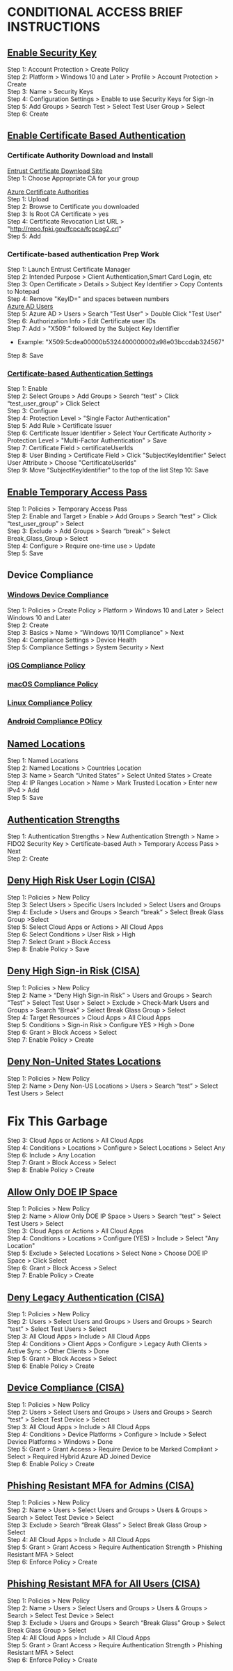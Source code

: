 # CONDITIONAL ACCESS BRIEF INSTRUCTIONS
## [Enable Security Key](https://portal.azure.com/#view/Microsoft_AAD_IAM/AuthenticationMethodsMenuBlade/~/AdminAuthMethods)

Step 1: Account Protection > Create Policy  
Step 2: Platform > Windows 10 and Later > Profile > Account Protection > Create  
Step 3: Name > Security Keys  
Step 4: Configuration Settings > Enable to use Security Keys for Sign-In  
Step 5: Add Groups > Search Test > Select Test User Group > Select  
Step 6: Create

## [Enable Certificate Based Authentication](https://portal.azure.com/#view/Microsoft_AAD_IAM/AuthenticationMethodsMenuBlade/~/AdminAuthMethods)

###  Certificate Authority Download and Install
[Entrust Certificate Download Site](https://www.entrust.com/resources/certificate-solutions/tools/root-certificate-downloads)  
Step 1: Choose Appropriate CA for your group  

[Azure Certificate Authorities](https://portal.azure.us/#view/Microsoft_AAD_IAM/SecurityMenuBlade/~/CertificateAuthorities)  
Step 1: Upload  
Step 2: Browse to Certificate you downloaded  
Step 3: Is Root CA Certificate > yes  
Step 4: Certificate Revocation List URL > "http://repo.fpki.gov/fcpca/fcpcag2.crl"  
Step 5: Add


### Certificate-based authentication Prep Work

Step 1: Launch Entrust Certificate Manager  
Step 2: Intended Purpose > Client Authentication,Smart Card Login, etc  
Step 3: Open Certificate > Details > Subject Key Identifier > Copy Contents to Notepad  
Step 4: Remove "KeyID=" and spaces between numbers  
[Azure AD Users](https://portal.azure.com/#view/Microsoft_AAD_UsersAndTenants/UserManagementMenuBlade/~/AllUsers)  
Step 5: Azure AD > Users > Search "Test User" > Double Click "Test User"  
Step 6: Authorization Info > Edit Certificate user IDs  
Step 7: Add > "X509:<SKI>" followed by the Subject Key Identifier  
* Example:  "X509:<SKI>5cdea00000b5324400000002a98e03bccdab324567"  

Step 8: Save

### [Certificate-based Authentication Settings](https://portal.azure.com/#view/Microsoft_AAD_IAM/AuthenticationMethodsMenuBlade/~/AdminAuthMethods)

Step 1: Enable  
Step 2: Select Groups > Add Groups > Search “test” > Click “test_user_group” > Click Select  
Step 3: Configure  
Step 4: Protection Level > "Single Factor Authentication"  
Step 5: Add Rule > Certificate Issuer  
Step 6: Certificate Issuer Identifier > Select Your Certificate Authority > Protection Level > "Multi-Factor Authentication" > Save  
Step 7: Certificate Field > certificateUserIds  
Step 8: User Binding > Certificate Field > Click "SubjectKeyIdentifier" Select User Attribute > Choose "CertificateUserIds"  
Step 9: Move "SubjectKeyIdentifier" to the top of the list
Step 10: Save

## [Enable Temporary Access Pass](https://portal.azure.com/#view/Microsoft_AAD_IAM/AuthenticationMethodsMenuBlade/~/AdminAuthMethods)
 
Step 1: Policies > Temporary Access Pass  
Step 2: Enable and Target > Enable > Add Groups > Search “test” > Click “test_user_group” > Select  
Step 3: Exclude > Add Groups > Search “break” > Select Break_Glass_Group > Select  
Step 4: Configure > Require one-time use > Update  
Step 5: Save  

## Device Compliance
 
### [Windows Device Compliance](https://endpoint.microsoft.com/#view/Microsoft_Intune_DeviceSettings/DevicesWindowsMenu/~/compliancePolicies)
Step 1: Policies > Create Policy > Platform > Windows 10 and Later > Select Windows 10 and Later  
Step 2: Create  
Step 3: Basics > Name > “Windows 10/11 Compliance" > Next  
Step 4: Compliance Settings > Device Health  
Step 5: Compliance Settings > System Security > Next  

### [iOS Compliance Policy](https://endpoint.microsoft.com/#view/Microsoft_Intune_DeviceSettings/DevicesIosMenu/~/compliancePolicies)  
### [macOS Compliance Policy](https://endpoint.microsoft.com/#view/Microsoft_Intune_DeviceSettings/DevicesMacOsMenu/~/compliancePolicies)  
### [Linux Compliance Policy](https://endpoint.microsoft.com/#view/Microsoft_Intune_DeviceSettings/DevicesLinuxMenu/~/compliancePolicies)  
### [Android Compliance POlicy](https://endpoint.microsoft.com/#view/Microsoft_Intune_DeviceSettings/DevicesAndroidMenu/~/compliancePolicies) 

## [Named Locations](https://portal.azure.com/#view/Microsoft_AAD_ConditionalAccess/ConditionalAccessBlade/~/NamedLocations)

Step 1: Named Locations  
Step 2: Named Locations > Countries Location  
Step 3: Name > Search “United States” > Select United States > Create  
Step 4: IP Ranges Location > Name > Mark Trusted Location > Enter new IPv4 > Add  
Step 5: Save  

## [Authentication Strengths](https://portal.azure.com/#view/Microsoft_AAD_ConditionalAccess/ConditionalAccessBlade/~/AuthStrengths)

Step 1: Authentication Strengths > New Authentication Strength > Name > FIDO2 Security Key > Certificate-based Auth > Temporary Access Pass > Next  
Step 2: Create  

## [Deny High Risk User Login (CISA)](https://endpoint.microsoft.com/#view/Microsoft_AAD_ConditionalAccess/ConditionalAccessBlade/~/Policies) 

Step 1: Policies > New Policy  
Step 3: Select Users > Specific Users Included > Select Users and Groups  
Step 4: Exclude > Users and Groups > Search “break” > Select Break Glass Group >Select  
Step 5: Select Cloud Apps or Actions > All Cloud Apps  
Step 6: Select Conditions > User Risk > High  
Step 7: Select Grant > Block Access  
Step 8: Enable Policy > Save  

## [Deny High Sign-in Risk (CISA)](https://endpoint.microsoft.com/#view/Microsoft_AAD_ConditionalAccess/ConditionalAccessBlade/~/Policies)  
Step 1: Policies > New Policy  
Step 2: Name > “Deny High Sign-in Risk” > Users and Groups > Search “Test” > Select Test User > Select > Exclude > Check-Mark Users and Groups > Search “Break” > Select Break Glass Group > Select  
Step 4: Target Resources > Cloud Apps > All Cloud Apps  
Step 5: Conditions > Sign-in Risk > Configure YES > High > Done  
Step 6: Grant > Block Access > Select  
Step 7: Enable Policy > Create  

## [Deny Non-United States Locations](https://endpoint.microsoft.com/#view/Microsoft_AAD_ConditionalAccess/ConditionalAccessBlade/~/Policies)  
Step 1: Policies > New Policy  
Step 2: Name > Deny Non-US Locations > Users > Search “test” > Select Test Users > Select  
# Fix This Garbage  
Step 3: Cloud Apps or Actions > All Cloud Apps  
Step 4: Conditions > Locations > Configure > Select Locations > Select Any  
Step 6: Include > Any Location  
Step 7: Grant > Block Access > Select  
Step 8: Enable Policy > Create  

## [Allow Only DOE IP Space](https://endpoint.microsoft.com/#view/Microsoft_AAD_ConditionalAccess/ConditionalAccessBlade/~/Policies) 
Step 1: Policies > New Policy  
Step 2: Name > Allow Only DOE IP Space > Users > Search “test” > Select Test Users > Select  
Step 3: Cloud Apps or Actions > All Cloud Apps  
Step 4: Conditions > Locations > Configure (YES) > Include > Select "Any Location"   
Step 5: Exclude > Selected Locations > Select None > Choose DOE IP Space > Click Select  
Step 6: Grant > Block Access > Select  
Step 7: Enable Policy > Create  

## [Deny Legacy Authentication (CISA)](https://endpoint.microsoft.com/#view/Microsoft_AAD_ConditionalAccess/ConditionalAccessBlade/~/Policies)  
Step 1: Policies > New Policy  
Step 2: Users > Select Users and Groups > Users and Groups > Search “test” > Select Test Users > Select  
Step 3: All Cloud Apps > Include > All Cloud Apps  
Step 4: Conditions > Client Apps > Configure > Legacy Auth Clients > Active Sync > Other Clients > Done  
Step 5: Grant > Block Access > Select  
Step 6: Enable Policy > Create  

## [Device Compliance (CISA)](https://endpoint.microsoft.com/#view/Microsoft_AAD_ConditionalAccess/ConditionalAccessBlade/~/Policies)  
Step 1: Policies > New Policy  
Step 2: Users > Select Users and Groups > Users and Groups > Search “test” > Select Test Device > Select  
Step 3: All Cloud Apps > Include > All Cloud Apps  
Step 4: Conditions > Device Platforms > Configure > Include > Select Device Platforms > Windows > Done  
Step 5: Grant > Grant Access > Require Device to be Marked Compliant > Select > Required Hybrid Azure AD Joined Device  
Step 6: Enable Policy > Create  

## [Phishing Resistant MFA for Admins (CISA)](https://endpoint.microsoft.com/#view/Microsoft_AAD_ConditionalAccess/ConditionalAccessBlade/~/Policies)
Step 1: Policies > New Policy  
Step 2: Name > Users > Select Users and Groups > Users & Groups > Search > Select Test Device > Select  
Step 3: Exclude > Search “Break Glass” > Select Break Glass Group > Select  
Step 4: All Cloud Apps > Include > All Cloud Apps  
Step 5: Grant > Grant Access > Require Authentication Strength > Phishing Resistant MFA > Select  
Step 6: Enforce Policy > Create  

## [Phishing Resistant MFA for All Users (CISA)](https://endpoint.microsoft.com/#view/Microsoft_AAD_ConditionalAccess/ConditionalAccessBlade/~/Policies)  
Step 1: Policies > New Policy  
Step 2: Name > Users > Select Users and Groups > Users & Groups > Search > Select Test Device > Select  
Step 3: Exclude > Users and Groups > Search “Break Glass” Group > Select Break Glass Group > Select  
Step 4: All Cloud Apps > Include > All Cloud Apps  
Step 5: Grant > Grant Access > Require Authentication Strength > Phishing Resistant MFA > Select  
Step 6: Enforce Policy > Create  



